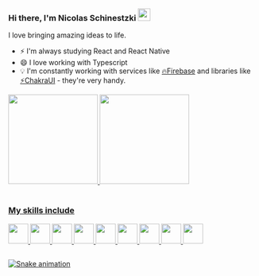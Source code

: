 ### Hi there, I'm Nicolas Schinestzki <img src="https://media.giphy.com/media/hvRJCLFzcasrR4ia7z/giphy.gif" width="25px">

I love bringing amazing ideas to life.

- ⚡️ I'm always studying React and React Native
- 😄 I love working with Typescript 
- 💡 I'm constantly working with services like <a href="https://firebase.google.com">🔥Firebase</a> and libraries like <a href="https://chakra-ui.com">⚡ChakraUI</a> - they're very handy.

<div>
  <a href="https://github.com/nickschinestzki"/>
  <img height="180em" src="https://github-readme-stats.vercel.app/api?username=nickschinestzki&show_icons=true&theme=tokyonight&include_all_commits=true&count_private=true" />
  <img height="180em" src="https://github-readme-stats.vercel.app/api/top-langs/?username=nickschinestzki&layout=compact&langs_count=5&theme=tokyonight" />
</div>

<br/>

### My skills include
<div style="display: inline_block"> 
  <img height="40" src="https://cdn.jsdelivr.net/gh/devicons/devicon/icons/javascript/javascript-original.svg" />
  <img height="40" src="https://cdn.jsdelivr.net/gh/devicons/devicon/icons/typescript/typescript-original.svg" />
  <img height="40" src="https://cdn.jsdelivr.net/gh/devicons/devicon/icons/react/react-original.svg" />
  <img height="40" src="https://cdn.jsdelivr.net/gh/devicons/devicon/icons/html5/html5-original.svg" />
  <img height="40" src="https://cdn.jsdelivr.net/gh/devicons/devicon/icons/css3/css3-original.svg" />
  <img height="40" src="https://cdn.jsdelivr.net/gh/devicons/devicon/icons/sass/sass-original.svg" />
  <img height="40" src="https://cdn.jsdelivr.net/gh/devicons/devicon/icons/csharp/csharp-original.svg" />
  <img height="40" src="https://cdn.jsdelivr.net/gh/devicons/devicon/icons/firebase/firebase-plain.svg" />
  <img height="40" src="https://cdn.jsdelivr.net/gh/devicons/devicon/icons/figma/figma-original.svg" />
</div>

##

 ![Snake animation](https://github.com/nickschinestzki/nickschinestzki/blob/output/github-contribution-grid-snake.svg)
